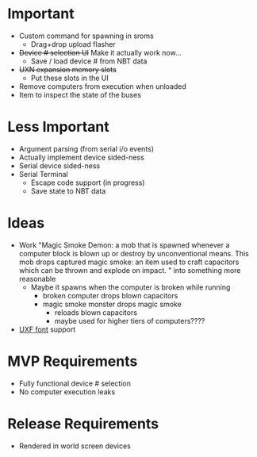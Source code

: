 # Important
* Custom command for spawning in sroms
  * Drag+drop upload flasher
* ~~Device # selection UI~~ Make it actually work now...
  * Save / load device # from NBT data
* ~~UXN expansion memory slots~~
  * Put these slots in the UI
* Remove computers from execution when unloaded
* Item to inspect the state of the buses

# Less Important
* Argument parsing (from serial i/o events)
* Actually implement device sided-ness
* Serial device sided-ness
* Serial Terminal
  * Escape code support (in progress)
  * Save state to NBT data

# Ideas
* Work "Magic Smoke Demon: a mob that is spawned whenever a computer block is blown up or destroy by unconventional means. This mob drops captured magic smoke: an item used to craft capacitors which can be thrown and explode on impact.
  " into something more reasonable
  * Maybe it spawns when the computer is broken while running
    * broken computer drops blown capacitors
    * magic smoke monster drops magic smoke
      * reloads blown capacitors
      * maybe used for higher tiers of computers????
* [UXF font](https://wiki.xxiivv.com/site/ufx_format.html) support 
  
# MVP Requirements
* Fully functional device # selection
* No computer execution leaks

# Release Requirements
* Rendered in world screen devices
